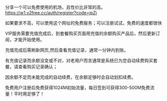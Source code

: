 分享一个可以免费使用的机场，且性价比非常的高。
 https://w1.v2free.cc/auth/register?code=jpZj
</p></p>

<p>如果要求不高，可以使用这个网址的免费服务；可以注册试试，免费的速度都很快</p>
<p>VIP服务需要充值完成后，到套餐购买页面用充值的余额购买产品后，然后更新订阅，才能开始使用。</p>
<p>充值完成后需刷新网页,然后查看充值记录，通常一分钟内到账。</p>
<p>有充值记录而余额没变或不对，对老用户而言通常是系统已为您自动续费购买套餐，请查看购买记录确认；</p>
<p>因余额不足而未能完成的自动续费，在余额足够时会自动划扣续费。</p>
<p>免费用户注册后免费获得1024M初始流量，每日签到可获得300-500M免费流量！平时用足够了！</p>

